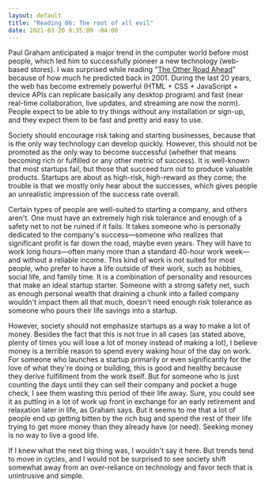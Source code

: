 ```yaml
--- 
layout: default
title: "Reading 06: The root of all evil"
date: 2021-03-20 9:35:00 -04:00
--- 
```


Paul Graham anticipated a major trend in the computer world before most people, which led him to successfully pioneer a new technology (web-based stores). I was surprised while reading "[The Other Road Ahead](http://paulgraham.com/road.html)" because of how much he predicted back in 2001. During the last 20 years, the web has become extremely powerful (HTML + CSS + JavaScript + device APIs can replicate basically any desktop program) and fast (near real-time collaboration, live updates, and streaming are now the norm). People expect to be able to try things without any installation or sign-up, and they expect them to be fast and pretty and easy to use.

Society should encourage risk taking and starting businesses, because that is the only way technology can develop quickly. However, this should not be promoted as the only way to become successful (whether that means becoming rich or fulfilled or any other metric of success). It is well-known that most startups fail, but those that succeed turn out to produce valuable products. Startups are about as high-risk, high-reward as they come; the trouble is that we mostly only hear about the successes, which gives people an unrealistic impression of the success rate overall. 

Certain types of people are well-suited to starting a company, and others aren't. One must have an extremely high risk tolerance and enough of a safety net to not be ruined if it fails. It takes someone who is personally dedicated to the company's success—someone who realizes that significant profit is far down the road, maybe even years. They will have to work long hours—often many more than a standard 40-hour work week—and without a reliable income. This kind of work is not suited for most people, who prefer to have a life outside of their work, such as hobbies, social life, and family time. It is a combination of personality and resources that make an ideal startup starter. Someone with a strong safety net, such as enough personal wealth that draining a chunk into a failed company wouldn't impact them all that much, doesn't need enough risk tolerance as someone who pours their life savings into a startup.

However, society should not emphasize startups as a way to make a lot of money. Besides the fact that this is not true in all cases (as stated above, plenty of times you will lose a lot of money instead of making a lot), I believe money is a terrible reason to spend every waking hour of the day on work. For someone who launches a startup primarily or even significantly for the love of what they're doing or building, this is good and healthy because they derive fulfillment from the work itself. But for someone who is just counting the days until they can sell their company and pocket a huge check, I see them wasting this period of their life away. Sure, you could see it as putting in a lot of work up front in exchange for an early retirement and relaxation later in life, as Graham says. But it seems to me that a lot of people end up getting bitten by the rich bug and spend the rest of their life trying to get more money than they already have (or need). Seeking money is no way to live a good life.

If I knew what the next big thing was, I wouldn't say it here. But trends tend to move in cycles, and I would not be surprised to see society shift somewhat away from an over-reliance on technology and favor tech that is unintrusive and simple.
